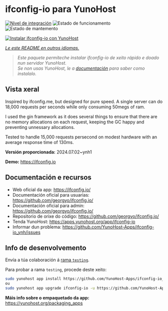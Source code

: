 <!--
NOTA: Este README foi creado automáticamente por <https://github.com/YunoHost/apps/tree/master/tools/readme_generator>
NON debe editarse manualmente.
-->

# ifconfig-io para YunoHost

[![Nivel de integración](https://apps.yunohost.org/badge/integration/ifconfig-io)](https://ci-apps.yunohost.org/ci/apps/ifconfig-io/)
![Estado de funcionamento](https://apps.yunohost.org/badge/state/ifconfig-io)
![Estado de mantemento](https://apps.yunohost.org/badge/maintained/ifconfig-io)

[![Instalar ifconfig-io con YunoHost](https://install-app.yunohost.org/install-with-yunohost.svg)](https://install-app.yunohost.org/?app=ifconfig-io)

*[Le este README en outros idiomas.](./ALL_README.md)*

> *Este paquete permíteche instalar ifconfig-io de xeito rápido e doado nun servidor YunoHost.*  
> *Se non usas YunoHost, le a [documentación](https://yunohost.org/install) para saber como instalalo.*

## Vista xeral

Inspired by ifconfig.me, but designed for pure speed. A single server can do 18,000 requests per seconds while only consuming 50megs of ram.

I used the gin framework as it does several things to ensure that there are no memory allocations on each request, keeping the GC happy and preventing unnessary allocations.

Tested to handle 15,000 requests persecond on modest hardware with an average response time of 130ms.


**Versión proporcionada:** 2024.07.02~ynh1

**Demo:** <https://ifconfig.io>
## Documentación e recursos

- Web oficial da app: <https://ifconfig.io/>
- Documentación oficial para usuarias: <https://github.com/georgyo/ifconfig.io/>
- Documentación oficial para admin: <https://github.com/georgyo/ifconfig.io/>
- Repositorio de orixe do código: <https://github.com/georgyo/ifconfig.io/>
- Tenda YunoHost: <https://apps.yunohost.org/app/ifconfig-io>
- Informar dun problema: <https://github.com/YunoHost-Apps/ifconfig-io_ynh/issues>

## Info de desenvolvemento

Envía a túa colaboración á [rama `testing`](https://github.com/YunoHost-Apps/ifconfig-io_ynh/tree/testing).

Para probar a rama `testing`, procede deste xeito:

```bash
sudo yunohost app install https://github.com/YunoHost-Apps/ifconfig-io_ynh/tree/testing --debug
ou
sudo yunohost app upgrade ifconfig-io -u https://github.com/YunoHost-Apps/ifconfig-io_ynh/tree/testing --debug
```

**Máis info sobre o empaquetado da app:** <https://yunohost.org/packaging_apps>
